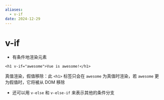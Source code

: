 ```yaml
---
aliases:
  - v-if
date: 2024-12-29
---
```


# v-if

- 有条件地渲染元素

```
<h1 v-if="awesome">Vue is awesome!</h1>
```

真值渲染，假值移除：此 `<h1>` 标签只会在 `awesome` 为真值时渲染，若 `awesome` 更为假值时，它将被从 DOM 移除

- 还可以用 `v-else` 和 `v-else-if` 来表示其他的条件分支